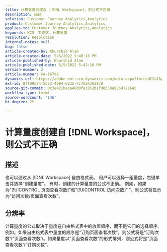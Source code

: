 ```yaml
---
title: 计算量度创建自 [!DNL Workspace]，则公式不正确
description: 描述
solution: Customer Journey Analytics,Analytics
product: Customer Journey Analytics,Analytics
applies-to: Customer Journey Analytics,Analytics
keywords: KCS，工作区，计算量度
resolution: Resolution
internal-notes: null
bug: false
article-created-by: Khurshid Alam
article-created-date: 5/5/2022 5:40:18 PM
article-published-by: Khurshid Alam
article-published-date: 5/5/2022 5:42:16 PM
version-number: 2
article-number: KA-16798
dynamics-url: https://adobe-ent.crm.dynamics.com/main.aspx?forceUCI=1&pagetype=entityrecord&etn=knowledgearticle&id=3498176d-9acc-ec11-a7b5-6045bd00dbbc
exl-id: 8ff99c74-5d53-4094-b235-7c7ba43638c9
source-git-commit: 0c3e421beca46d9fe1952b1f98538a50697216a0
workflow-type: tm+mt
source-wordcount: '146'
ht-degree: 2%

---
```


# 计算量度创建自 [!DNL Workspace]，则公式不正确

## 描述


也可以通过从 [!DNL Workspace] 自由格式表。 用户可以选择一组量度，右键单击并选择“创建量度”。 有时，创建的计算量度的公式不正确。 例如，如果为“[!UICONTROL 页面查看次数]&quot;和&quot;[!UICONTROL 访问次数]“ ”，则公式将显示为“访问次数/页面查看次数”。


## 分辨率


计算量度的公式取决于量度在自由格式表中的放置顺序，而不是它们的选择顺序。 例如，如果自由格式表中量度的顺序是“订购页面查看次数”，则公式将是“订购次数”/“页面查看次数”/。如果量度以“页面查看次数”的形式排列，则公式将是“页面查看次数”/“订购次数”。
